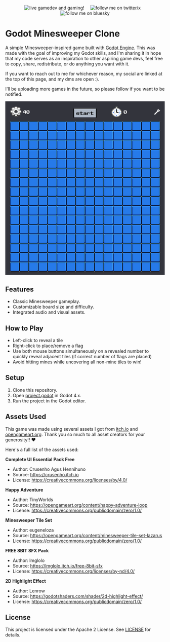 <p align="center">
	<a href="https://www.twitch.tv/vohr" style="text-decoration:none">
		<img alt="live gamedev and gaming!" src="https://img.shields.io/twitch/status/vohr" />
	</a>
	&nbsp;&nbsp;&nbsp;
	<a href="https://x.com/itsVohr" style="text-decoration:none">
		<img alt="follow me on twitter/x" src="https://img.shields.io/twitter/follow/itsvohr
		" />
	</a>
	&nbsp;&nbsp;&nbsp;
	<a href="https://bsky.app/profile/vohr.bsky.social" style="text-decoration:none">
		<img alt="follow me on bluesky" src="https://img.shields.io/badge/BlueSky-follow!-000000?style=social&logo=bluesky
		" />
	</a>
</p>


# Godot Minesweeper Clone
A simple Minesweeper-inspired game built with [Godot Engine](https://godotengine.org).
This was made with the goal of improving my Godot skills, and I'm sharing it in hope that my code serves as an inspiration to other aspiring game devs, feel free to copy, share, redistribute, or do anything you want with it.

If you want to reach out to me for whichever reason, my social are linked at the top of this page, and my dms are open :).

I'll be uploading more games in the future, so please follow if you want to be notified.

<p align="center">
	<img src=".media/minesweeper_demo.gif" alt="Minesweeper Demo" />
</p>

## Features
- Classic Minesweeper gameplay.
- Customizable board size and difficulty.
- Integrated audio and visual assets.

## How to Play
- Left-click to reveal a tile
- Right-click to place/remove a flag
- Use both mouse buttons simultaneously on a revealed number to quickly reveal adjacent tiles (if correct number of flags are placed)
- Avoid hitting mines while uncovering all non-mine tiles to win!

## Setup
1. Clone this repository.
2. Open [project.godot](project.godot) in Godot 4.x.
3. Run the project in the Godot editor.

## Assets Used
This game was made using several assets I got from [itch.io](https://itch.io/game-assets/) and [opengameart.org](https://opengameart.org/).
Thank you so much to all asset creators for your generosity!! ♥

Here's a full list of the assets used:

**Complete UI Essential Pack Free**
- Author: Crusenho Agus Hennihuno
- Source: https://crusenho.itch.io
- License: https://creativecommons.org/licenses/by/4.0/

**Happy Adventure**
- Author: TinyWorlds
- Source: https://opengameart.org/content/happy-adventure-loop
- License: https://creativecommons.org/publicdomain/zero/1.0/

**Minesweeper Tile Set**
- Author: eugeneloza
- Source: https://opengameart.org/content/minesweeper-tile-set-lazarus
- License: https://creativecommons.org/publicdomain/zero/1.0/

**FREE 8BIT SFX Pack**
- Author: lmglolo
- Source: https://lmglolo.itch.io/free-8bit-sfx
- License: https://creativecommons.org/licenses/by-nd/4.0/

**2D Highlight Effect**
- Author: Lenrow
- Source: https://godotshaders.com/shader/2d-highlight-effect/
- License: https://creativecommons.org/publicdomain/zero/1.0/

## License
This project is licensed under the Apache 2 License. See [LICENSE](LICENSE) for details.
